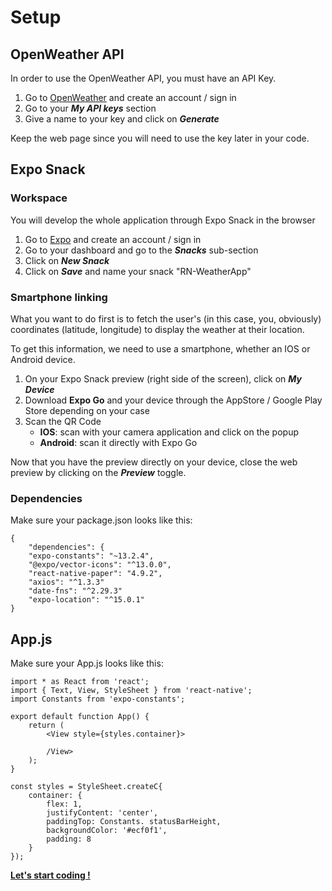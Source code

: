 # Setup

## OpenWeather API

In order to use the OpenWeather API, you must have an API Key.

1. Go to [OpenWeather](https://openweathermap.org/) and create an account / sign in
2. Go to your ***My API keys*** section
3. Give a name to your key and click on ***Generate***

Keep the web page since you will need to use the key later in your code.

## Expo Snack

### Workspace

You will develop the whole application through Expo Snack in the browser

1. Go to [Expo](https://expo.dev/accounts/ccchristiant) and create an account / sign in
2. Go to your dashboard and go to the ***Snacks*** sub-section
3. Click on ***New Snack***
4. Click on ***Save*** and name your snack "RN-WeatherApp"

### Smartphone linking

What you want to do first is to fetch the user's (in this case, you, obviously) coordinates (latitude, longitude) to display the weather at their location.

To get this information, we need to use a smartphone, whether an IOS or Android device.

1. On your Expo Snack preview (right side of the screen), click on ***My Device***
2. Download **Expo Go** and your device through the AppStore / Google Play Store depending on your case
3. Scan the QR Code
    - **IOS**: scan with your camera application and click on the popup
    - **Android**: scan it directly with Expo Go

Now that you have the preview directly on your device, close the web preview by clicking on the ***Preview*** toggle.

### Dependencies

Make sure your package.json looks like this:

    {
        "dependencies": {
        "expo-constants": "~13.2.4",
        "@expo/vector-icons": "^13.0.0",
        "react-native-paper": "4.9.2",
        "axios": "^1.3.3"
        "date-fns": "^2.29.3"
        "expo-location": "^15.0.1"
    }

## App.js

Make sure your App.js looks like this:

    import * as React from 'react';
    import { Text, View, StyleSheet } from 'react-native';
    import Constants from 'expo-constants';

    export default function App() {
        return (
            <View style={styles.container}>

            /View>
        );
    }

    const styles = StyleSheet.createC{
        container: {
            flex: 1,
            justifyContent: 'center',
            paddingTop: Constants. statusBarHeight,
            backgroundColor: '#ecf0f1',
            padding: 8
        }
    });

**[Let's start coding !](README.md#step-1---fetch-the-users-coordinates)**